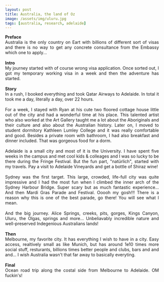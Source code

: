 ```yaml
---
layout: post
title: Australia, the land of Oz
image: /assets/img/uluru.jpg
tags: [australia, research, adelaide]
---
```


<p align="justify">
<b>Preface</b>
<br>
Australia is the only country on Eart with billions of different sort of visas and there is no way to get any concrete consultance from the Embassy which one to apply...
<br><br>
<b>Intro</b>
<br>
My journey started with of course wrong visa application. Once sorted out, I got my temporary working visa in a week and then the adventure has started.
<br><br>
<b>Story</b>
<br>
In a rush, I booked everything and took Qatar Airways to Adelaide. In total it took me a day, literally a day, over 22 hours.
<br><br>
For a week, I stayed with Ryan at his cute two floored cottage house little out of the city and had a wonderful time at his place. This talented artist who also worked at the Art Gallery taught me a lot about the Aboriginals and their culture and also about the Australian history. Later on, I moved to student dormitory Kathleen Lumley College and it was really comfortable and good. Besides a private room with bathroom, I had also breakfast and dinner included. That was gorgeous food for a dorm.
<br><br>
Adelaide is a small city and most of it is the University. I have spent five weeks in the campus and met cool kids & colleages and I was so lucky to be there during the Fringe Festival. But the fun part, "natürlich", started with my travels. Pay a visit to Adelaide Vineyards and get a bottle of Shiraz wine!
<br><br>
Sydney was the first target. This large, crowded, life-full city was quite impressive and I had the most fun when I climbed the inner arch of the Sydney Harbour Bridge. Super scary but as much fantastic experience...
And then Mardi Gras Parade and Festival. Ooooh my gosh!!! There is a reason why this is one of the best parade, go there! You will see what I mean.
<br><br>
And the big journey. Alice Springs, creeks, pits, gorges, Kings Canyon, Uluru, the Olgas, springs and more... Unbeliavably incredible nature and well-preserved Indegenious Australians lands!
<br><br>
<b>Then</b>
<br>
Melbourne, my favorite city. It has everything I wish to have in a city. Easy access, realtively small as like Munich, but has around 1e10 times more social stuff, resturants, billions times better people and clubs, bars and and and... I wish Australia wasn't that far away to basically everyting.
<br><br>
<b>Final</b>
<br>
Ocean road trip along the costal side from Melbourne to Adelaide. OM fuckin's!
</p>